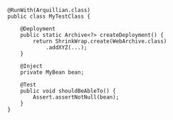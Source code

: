 	@RunWith(Arquillian.class)
    public class MyTestClass {

        @Deployment
        public static Archive<?> createDeployment() {
            return ShrinkWrap.create(WebArchive.class)
                .addXYZ(...);
        }
        
        @Inject
        private MyBean bean;

        @Test
        public void shouldBeAbleTo() {
            Assert.assertNotNull(bean);
        }
    }